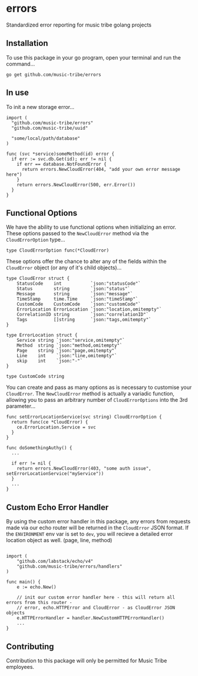 # errors
Standardized error reporting for music tribe golang projects

## Installation
To use this package in your go program, open your terminal and run the command... 
```
go get github.com/music-tribe/errors
```

## In use
To init a new storage error...
```golang
import (
  "github.com/music-tribe/errors"
  "github.com/music-tribe/uuid"

  "some/local/path/database"
)

func (svc *service)someMethod(id) error {
  if err := svc.db.Get(id); err != nil {
    if err == database.NotFoundError {
      return errors.NewCloudError(404, "add your own error message here")
    }
    return errors.NewCloudError(500, err.Error())
  }
}
```

## Functional Options
We have the ability to use functional options when initializing an error. These options passed to the `NewCloudError` method via the `CloudErrorOption` type...
```golang
type CloudErrorOption func(*CloudError)
```
These options offer the chance to alter any of the fields within the `CloudError` object (or any of it's child objects)...
```golang
type CloudError struct {
	StatusCode    int           `json:"statusCode"`
	Status        string        `json:"status"`
	Message       string        `json:"message"`
	TimeStamp     time.Time     `json:"timeStamp"`
	CustomCode    CustomCode    `json:"customCode"`
	ErrorLocation ErrorLocation `json:"location,omitempty"`
	CorrelationID string        `json:"correlationID"`
	Tags          []string      `json:"tags,omitempty"`
}

type ErrorLocation struct {
	Service string `json:"service,omitempty"`
	Method  string `json:"method,omitempty"`
	Page    string `json:"page,omitempty"`
	Line    int    `json:"line,omitempty"`
	skip    int    `json:"-"`
}

type CustomCode string
```
You can create and pass as many options as is necessary to customise your `CloudError`. The `NewCloudError` method is actually a variadic function, allowing you to pass an arbitrary number of `CloudErrorOptions` into the 3rd parameter...
```golang
func setErrorLocationService(svc string) CloudErrorOption {
  return func(ce *CloudError) {
    ce.ErrorLocation.Service = svc
  }
}

func doSomethingAuthy() {
  ...

  if err != nil {
    return errors.NewCloudError(403, "some auth issue", setErrorLocationService("myService"))
  }
  ...
}
```

## Custom Echo Error Handler
By using the custom error handler in this package, any errors from requests made via our echo router will be returned in the `CloudError` JSON format.
If the `ENVIRONMENT` env var is set to `dev`, you will recieve a detailed error location object as well. (page, line, method)
```golang

import (
	"github.com/labstack/echo/v4"
	"github.com/music-tribe/errors/handlers"
)

func main() {
	e := echo.New()
	
	// init our custom error handler here - this will return all errors from this router - 
	// error, echo.HTTPError and CloudError - as CloudError JSON objects
	e.HTTPErrorHandler = handler.NewCustomHTTPErrorHandler()
	...
}

```

## Contributing
Contribution to this package will only be permitted for Music Tribe employees.


